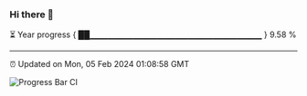 ### Hi there 👋

⏳ Year progress { ██▁▁▁▁▁▁▁▁▁▁▁▁▁▁▁▁▁▁▁▁▁▁▁▁▁▁▁▁ } 9.58 %

---

⏰ Updated on Mon, 05 Feb 2024 01:08:58 GMT

![Progress Bar CI](https://github.com/liununu/liununu/workflows/Progress%20Bar%20CI/badge.svg)
